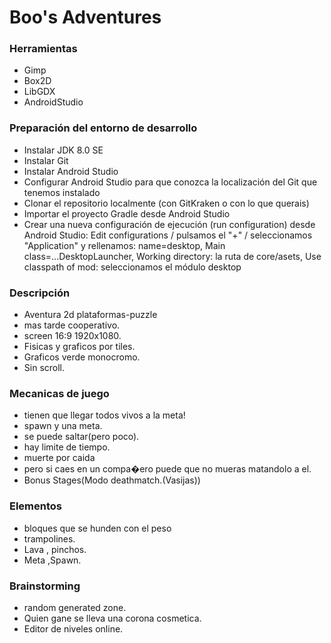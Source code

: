 # Boo's Adventures #

### Herramientas ###

* Gimp
* Box2D
* LibGDX
* AndroidStudio

### Preparación del entorno de desarrollo ###

* Instalar JDK 8.0 SE
* Instalar Git
* Instalar Android Studio
* Configurar Android Studio para que conozca la localización del Git que tenemos instalado
* Clonar el repositorio localmente (con GitKraken o con lo que querais)
* Importar el proyecto Gradle desde Android Studio
* Crear una nueva configuración de ejecución (run configuration) desde Android Studio: Edit configurations / pulsamos el "+" / seleccionamos "Application" y rellenamos: name=desktop, Main class=...DesktopLauncher, Working directory: la ruta de core/asets, Use classpath of mod: seleccionamos el módulo desktop

### Descripción ###

* Aventura 2d plataformas-puzzle
* mas tarde cooperativo.
* screen 16:9 1920x1080.
* Fisicas y graficos por tiles.
* Graficos verde monocromo.
* Sin scroll.

### Mecanicas de juego ###
* tienen que llegar todos vivos a la meta!
* spawn y una meta.
* se puede saltar(pero poco).
* hay limite de tiempo.
* muerte por caida
* pero si caes en un compa�ero puede que no mueras matandolo a el.
* Bonus Stages(Modo deathmatch.(Vasijas))

### Elementos ###
* bloques que se hunden con el peso
* trampolines.
* Lava , pinchos.
* Meta ,Spawn.

### Brainstorming ###
* random generated zone.
* Quien gane se lleva una corona cosmetica.
* Editor de niveles online.
